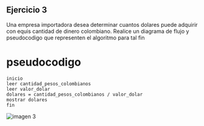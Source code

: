 ## Ejercicio 3

Una empresa importadora desea determinar cuantos dolares puede adquirir con equis cantidad de dinero colombiano. Realice un diagrama de flujo y pseudocodigo que representen el algoritmo para tal fin

# pseudocodigo 

```
inicio
leer cantidad_pesos_colombianos
leer valor_dolar
dolares = cantidad_pesos_colombianos / valor_dolar
mostrar dolares
fin
```
![imagen 3](./imagenes/ejercicio%203.png)